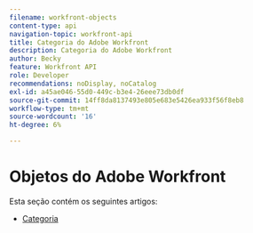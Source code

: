 ```yaml
---
filename: workfront-objects
content-type: api
navigation-topic: workfront-api
title: Categoria do Adobe Workfront
description: Categoria do Adobe Workfront
author: Becky
feature: Workfront API
role: Developer
recommendations: noDisplay, noCatalog
exl-id: a45ae046-55d0-449c-b3e4-26eee73db0df
source-git-commit: 14ff8da8137493e805e683e5426ea933f56f8eb8
workflow-type: tm+mt
source-wordcount: '16'
ht-degree: 6%

---
```



# Objetos do Adobe Workfront

Esta seção contém os seguintes artigos:

* [Categoria](../../wf-api/wf-objects/category.md)
